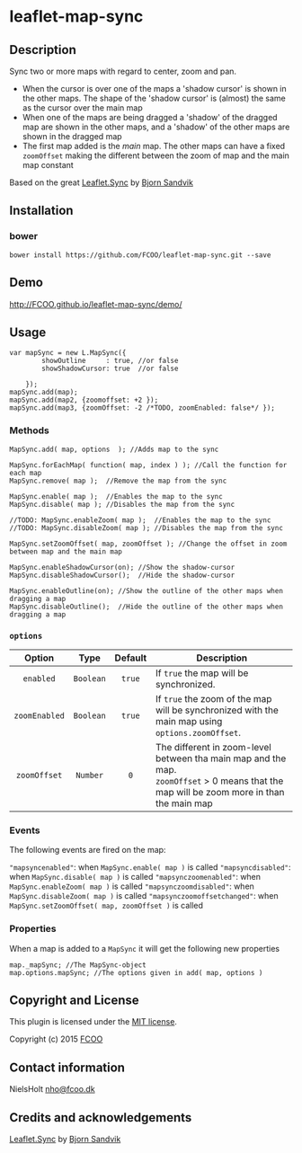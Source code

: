 # leaflet-map-sync
>


## Description
Sync two or more maps with regard to center, zoom and pan.


- When the cursor is over one of the maps a 'shadow cursor' is shown in the other maps.
    The shape of the 'shadow cursor' is (almost) the same as the cursor over the main map
- When one of the maps are being dragged a 'shadow' of the dragged map are shown in the other maps, and a 'shadow' of the other maps are shown in the dragged map 
- The first map added is the *main* map. The other maps can have a fixed `zoomOffset` making the different between the zoom of map and the main map constant

Based on the great [Leaflet.Sync](https://github.com/turban/Leaflet.Sync) by [Bjorn Sandvik](https://github.com/turban/)

## Installation
### bower
`bower install https://github.com/FCOO/leaflet-map-sync.git --save`

## Demo
http://FCOO.github.io/leaflet-map-sync/demo/ 

## Usage
	var mapSync = new L.MapSync({
            showOutline     : true, //or false
            showShadowCursor: true  //or false

        });
	mapSync.add(map);
	mapSync.add(map2, {zoomoffset: +2 });
	mapSync.add(map3, {zoomOffset: -2 /*TODO, zoomEnabled: false*/ });

### Methods

	MapSync.add( map, options  ); //Adds map to the sync	

	MapSync.forEachMap( function( map, index ) ); //Call the function for each map
	MapSync.remove( map ); 	//Remove the map from the sync

	MapSync.enable( map );	//Enables the map to the sync
	MapSync.disable( map );	//Disables the map from the sync

	//TODO: MapSync.enableZoom( map );	//Enables the map to the sync
	//TODO: MapSync.disableZoom( map );	//Disables the map from the sync

    MapSync.setZoomOffset( map, zoomOffset ); //Change the offset in zoom between map and the main map

	MapSync.enableShadowCursor(on); //Show the shadow-cursor
	MapSync.disableShadowCursor();  //Hide the shadow-cursor

	MapSync.enableOutline(on); //Show the outline of the other maps when dragging a map
	MapSync.disableOutline();  //Hide the outline of the other maps when dragging a map
        


### `options`
| Option | Type | Default | Description |
| :--: | :--: | :-----: | --- |
| `enabled` | `Boolean` | `true` | If `true` the map will be synchronized. |
| `zoomEnabled` | `Boolean` | `true` | If `true` the zoom of the map will be synchronized with the main map using `options.zoomOffset`. |
| `zoomOffset` | `Number` | `0` | The different in zoom-level between tha main map and the map.<br> `zoomOffset` > 0 means that the map will be zoom more in than the main map |

### Events
The following events are fired on the map:

`"mapsyncenabled"`: when `MapSync.enable( map )` is called
`"mapsyncdisabled"`: when `MapSync.disable( map )` is called
`"mapsynczoomenabled"`: when `MapSync.enableZoom( map )` is called
`"mapsynczoomdisabled"`: when `MapSync.disableZoom( map )` is called
`"mapsynczoomoffsetchanged"`: when `MapSync.setZoomOffset( map, zoomOffset )` is called

### Properties 
When a map is added to a `MapSync` it will get the following new properties

    map._mapSync; //The MapSync-object
    map.options.mapSync; //The options given in add( map, options )

## Copyright and License
This plugin is licensed under the [MIT license](https://github.com/FCOO/leaflet-map-sync/LICENSE).

Copyright (c) 2015 [FCOO](https://github.com/FCOO)

## Contact information

NielsHolt nho@fcoo.dk


## Credits and acknowledgements

[Leaflet.Sync](https://github.com/turban/Leaflet.Sync) by [Bjorn Sandvik](https://github.com/turban/)


